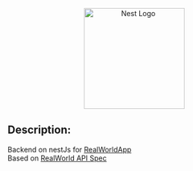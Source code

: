 <p align="center">
  <a href="http://nestjs.com/" target="blank"><img src="https://nestjs.com/img/logo-small.svg" width="200" alt="Nest Logo" /></a>
</p>

## Description:
Backend on nestJs for [RealWorldApp](https://github.com/gothinkster/realworld)  
Based on [RealWorld API Spec](https://github.com/gothinkster/realworld/tree/main/api)



